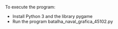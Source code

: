 To execute the program:
- Install Python 3 and the library pygame
- Run the program batalha_naval_grafica_45102.py
